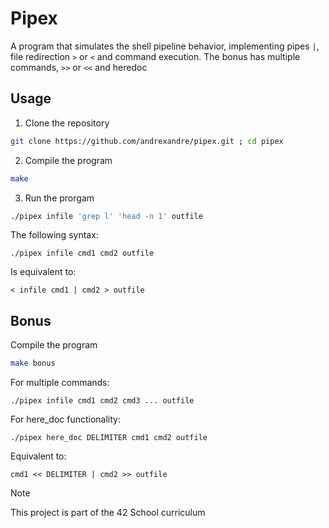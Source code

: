 # Pipex

A program that simulates the shell pipeline behavior, implementing pipes `|`, file redirection `>` or `<` and command execution. The bonus has multiple commands, `>>` or `<<` and heredoc 

## Usage

1. Clone the repository
```sh
git clone https://github.com/andrexandre/pipex.git ; cd pipex
```

2. Compile the program
```sh
make
```

3. Run the prorgam
```sh
./pipex infile 'grep l' 'head -n 1' outfile
```

The following syntax:

`./pipex infile cmd1 cmd2 outfile`

Is equivalent to:

`< infile cmd1 | cmd2 > outfile`

## Bonus

Compile the program
```sh
make bonus
```

For multiple commands:

`./pipex infile cmd1 cmd2 cmd3 ... outfile`

For here_doc functionality:

`./pipex here_doc DELIMITER cmd1 cmd2 outfile`

Equivalent to:

`cmd1 << DELIMITER | cmd2 >> outfile`

> [!NOTE]
> This project is part of the 42 School curriculum
